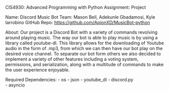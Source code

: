 CIS4930: Advanced Programming with Python
Assignment: Project

Name: Discord Music Bot
Team: Mason Bell, Adekunle Gbadamosi, Kyle Iarrobino
GitHub Repo: https://github.com/ApionXD/MusicBot-python

About: Our project is a Discord Bot with a variety of commands revolving around playing music. 
The way our bot is able to play music is by using a library called youtube-dl. This library allows for
the downloading of Youtube audio in the form of .mp3, from which we can then have our bot play on the desired 
voice channel. To separate our bot form others we also decided to implement a variety of other features including
a voting system, permissions, and serialization, along with a multitude of commands to make the user experience enjoyable. 

Required Dependencies:
    - os
    - json
    - youtube_dl
    - discord.py    
    - asyncio
